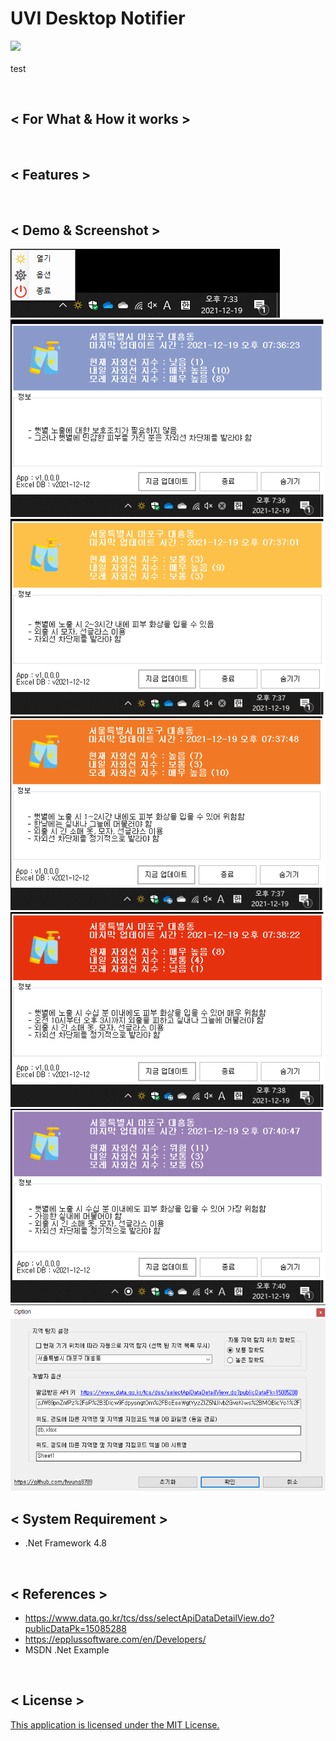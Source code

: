 # UVI Desktop Notifier
<img src="./tt"><br /><br />
test

<br />

## < For What & How it works >

<br />

## < Features >

<br />

## < Demo & Screenshot >
<img src="./demo/Tray.png">
<img src="./demo/Low.png">
<img src="./demo/Medium.png">
<img src="./demo/High.png">
<img src="./demo/Very_High.png">
<img src="./demo/Dangerous.png">
<img src="./demo/OptionForm.PNG">
<br />

## < System Requirement >
- .Net Framework 4.8

<br />

## < References >
- https://www.data.go.kr/tcs/dss/selectApiDataDetailView.do?publicDataPk=15085288
- https://epplussoftware.com/en/Developers/
- MSDN .Net Example

<br />

## < License >
[This application is licensed under the MIT License.](./LICENSE)</b><br /><br />